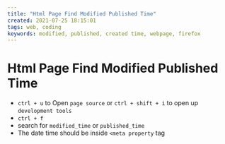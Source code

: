 ```yaml
---
title: "Html Page Find Modified Published Time"
created: 2021-07-25 18:15:01
tags: web, coding
keywords: modified, published, created time, webpage, firefox
---
```


# Html Page Find Modified Published Time

- `ctrl + u` to Open `page source` or `ctrl + shift + i` to open up `development tools`
- `ctrl + f`
- search for `modified_time` or `published_time`
- The date time should be inside `<meta property` tag
